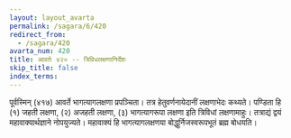 ```yaml
---
layout: layout_avarta
permalink: /sagara/6/420
redirect_from:
  - /sagara/420
avarta_num: 420
title: आवर्तः ४२० -- त्रिविधलक्षणानिर्देशः
skip_title: false
index_terms: 
---
```


पूर्वस्मिन् (४१७) आवर्ते भागत्यागलक्षणा प्रपञ्चिता। तत्र हेतुवर्णनायेदानीं लक्षणाभेदः कथ्यते। पण्डिता हि (१) जहती लक्षणा, (२) अजहती लक्षणा, (३) भागत्यागरूपा लक्षणा इति त्रिविधां लक्षणामाहुः। तत्राद्यं
द्वयं महावाक्यार्थज्ञाने नोपयुज्यते। महावाक्यं हि भागत्यागलक्षणया बोद्धुर्निजस्वरूपभूतं ब्रह्म बोधयति।
